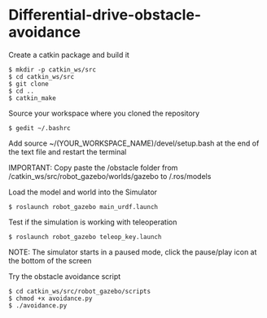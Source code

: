 # Differential-drive-obstacle-avoidance
Create a catkin package and build it 

	$ mkdir -p catkin_ws/src
    $ cd catkin_ws/src
    $ git clone
    $ cd ..
    $ catkin_make
  
Source your workspace where you cloned the repository

	$ gedit ~/.bashrc
	
Add source ~/(YOUR_WORKSPACE_NAME)/devel/setup.bash at the end of the text file and restart the terminal

IMPORTANT: Copy paste the /obstacle folder from /catkin_ws/src/robot_gazebo/worlds/gazebo to /.ros/models

Load the model and world into the Simulator

    $ roslaunch robot_gazebo main_urdf.launch
    
Test if the simulation is working with teleoperation

    $ roslaunch robot_gazebo teleop_key.launch   
 
NOTE: The simulator starts in a paused mode, click the pause/play icon at the bottom of the screen

Try the obstacle avoidance script

    $ cd catkin_ws/src/robot_gazebo/scripts
    $ chmod +x avoidance.py
    $ ./avoidance.py
    
